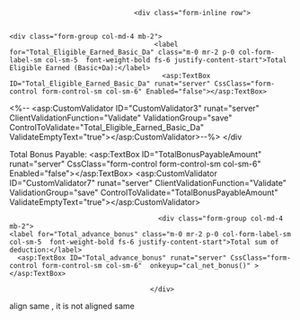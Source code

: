                                    <div class="form-inline row">

                                                                              <div class="form-group col-md-4 mb-2">
                                        <label for="Total_Eligible_Earned_Basic_Da" class="m-0 mr-2 p-0 col-form-label-sm col-sm-5  font-weight-bold fs-6 justify-content-start">Total Eligible Earned (Basic+Da):</label>
                                          <asp:TextBox ID="Total_Eligible_Earned_Basic_Da" runat="server" CssClass="form-control form-control-sm col-sm-6" Enabled="false"></asp:TextBox>
<%--                                   <asp:CustomValidator ID="CustomValidator3" runat="server" ClientValidationFunction="Validate" ValidationGroup="save" ControlToValidate="Total_Eligible_Earned_Basic_Da" ValidateEmptyText="true"></asp:CustomValidator>--%>
                                    </div
                                                                                      <div class="form-group col-md-4 mb-2">
     <label for="TotalLeavePayabledays" class="m-0 mr-2 p-0 col-form-label-sm col-sm-5  font-weight-bold fs-6 justify-content-start">Total Bonus Payable:</label>
       <asp:TextBox ID="TotalBonusPayableAmount" runat="server" CssClass="form-control form-control-sm col-sm-6" Enabled="false"></asp:TextBox>
<asp:CustomValidator ID="CustomValidator7" runat="server" ClientValidationFunction="Validate" ValidationGroup="save" ControlToValidate="TotalBonusPayableAmount" ValidateEmptyText="true"></asp:CustomValidator>
 </div> 

                                         <div class="form-group col-md-4 mb-2">
    <label for="Total_advance_bonus" class="m-0 mr-2 p-0 col-form-label-sm col-sm-5  font-weight-bold fs-6 justify-content-start">Total sum of deduction:</label>
      <asp:TextBox ID="Total_advance_bonus" runat="server" CssClass="form-control form-control-sm col-sm-6"  onkeyup="cal_net_bonus()" ></asp:TextBox>
</div> 

                                       </div>



align same , it is not aligned same 
